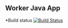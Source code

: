 ## Worker Java App

*Build status
[![Build Status](http://127.0.0.1:8080/buildStatus/icon?job=instavote%2Fworker-build)](http://127.0.0.1:8080/job/instavote/job/worker-build/)
